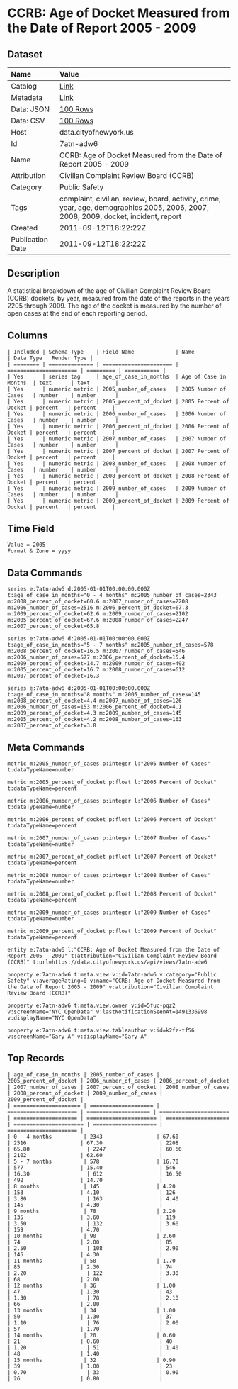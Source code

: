 # CCRB: Age of Docket Measured from the Date of Report 2005 - 2009

## Dataset

| Name | Value |
| :--- | :---- |
| Catalog | [Link](https://catalog.data.gov/dataset/ccrb-age-of-docket-measured-from-the-date-of-report-2005-2009-d60c2) |
| Metadata | [Link](https://data.cityofnewyork.us/api/views/7atn-adw6) |
| Data: JSON | [100 Rows](https://data.cityofnewyork.us/api/views/7atn-adw6/rows.json?max_rows=100) |
| Data: CSV | [100 Rows](https://data.cityofnewyork.us/api/views/7atn-adw6/rows.csv?max_rows=100) |
| Host | data.cityofnewyork.us |
| Id | 7atn-adw6 |
| Name | CCRB: Age of Docket Measured from the Date of Report 2005 - 2009 |
| Attribution | Civilian Complaint Review Board (CCRB) |
| Category | Public Safety |
| Tags | complaint, civilian, review, board, activity, crime, year, age, demographics 2005, 2006, 2007, 2008, 2009, docket, incident, report |
| Created | 2011-09-12T18:22:22Z |
| Publication Date | 2011-09-12T18:22:22Z |

## Description

A statistical breakdown of the age of Civilian Complaint Review Board (CCRB) dockets, by year, measured from the date of the reports in the years 2205 through 2009. The age of the docket is measured by the number of open cases at the end of each reporting period.

## Columns

```ls
| Included | Schema Type    | Field Name             | Name                   | Data Type | Render Type |
| ======== | ============== | ====================== | ====================== | ========= | =========== |
| Yes      | series tag     | age_of_case_in_months  | Age of Case in Months  | text      | text        |
| Yes      | numeric metric | 2005_number_of_cases   | 2005 Number of Cases   | number    | number      |
| Yes      | numeric metric | 2005_percent_of_docket | 2005 Percent of Docket | percent   | percent     |
| Yes      | numeric metric | 2006_number_of_cases   | 2006 Number of Cases   | number    | number      |
| Yes      | numeric metric | 2006_percent_of_docket | 2006 Percent of Docket | percent   | percent     |
| Yes      | numeric metric | 2007_number_of_cases   | 2007 Number of Cases   | number    | number      |
| Yes      | numeric metric | 2007_percent_of_docket | 2007 Percent of Docket | percent   | percent     |
| Yes      | numeric metric | 2008_number_of_cases   | 2008 Number of Cases   | number    | number      |
| Yes      | numeric metric | 2008_percent_of_docket | 2008 Percent of Docket | percent   | percent     |
| Yes      | numeric metric | 2009_number_of_cases   | 2009 Number of Cases   | number    | number      |
| Yes      | numeric metric | 2009_percent_of_docket | 2009 Percent of Docket | percent   | percent     |
```

## Time Field

```ls
Value = 2005
Format & Zone = yyyy
```

## Data Commands

```ls
series e:7atn-adw6 d:2005-01-01T00:00:00.000Z t:age_of_case_in_months="0 - 4 months" m:2005_number_of_cases=2343 m:2008_percent_of_docket=60.6 m:2007_number_of_cases=2208 m:2006_number_of_cases=2516 m:2006_percent_of_docket=67.3 m:2009_percent_of_docket=62.6 m:2009_number_of_cases=2102 m:2005_percent_of_docket=67.6 m:2008_number_of_cases=2247 m:2007_percent_of_docket=65.8

series e:7atn-adw6 d:2005-01-01T00:00:00.000Z t:age_of_case_in_months="5 - 7 months" m:2005_number_of_cases=578 m:2008_percent_of_docket=16.5 m:2007_number_of_cases=546 m:2006_number_of_cases=577 m:2006_percent_of_docket=15.4 m:2009_percent_of_docket=14.7 m:2009_number_of_cases=492 m:2005_percent_of_docket=16.7 m:2008_number_of_cases=612 m:2007_percent_of_docket=16.3

series e:7atn-adw6 d:2005-01-01T00:00:00.000Z t:age_of_case_in_months="8 months" m:2005_number_of_cases=145 m:2008_percent_of_docket=4.4 m:2007_number_of_cases=126 m:2006_number_of_cases=153 m:2006_percent_of_docket=4.1 m:2009_percent_of_docket=4.3 m:2009_number_of_cases=145 m:2005_percent_of_docket=4.2 m:2008_number_of_cases=163 m:2007_percent_of_docket=3.8
```

## Meta Commands

```ls
metric m:2005_number_of_cases p:integer l:"2005 Number of Cases" t:dataTypeName=number

metric m:2005_percent_of_docket p:float l:"2005 Percent of Docket" t:dataTypeName=percent

metric m:2006_number_of_cases p:integer l:"2006 Number of Cases" t:dataTypeName=number

metric m:2006_percent_of_docket p:float l:"2006 Percent of Docket" t:dataTypeName=percent

metric m:2007_number_of_cases p:integer l:"2007 Number of Cases" t:dataTypeName=number

metric m:2007_percent_of_docket p:float l:"2007 Percent of Docket" t:dataTypeName=percent

metric m:2008_number_of_cases p:integer l:"2008 Number of Cases" t:dataTypeName=number

metric m:2008_percent_of_docket p:float l:"2008 Percent of Docket" t:dataTypeName=percent

metric m:2009_number_of_cases p:integer l:"2009 Number of Cases" t:dataTypeName=number

metric m:2009_percent_of_docket p:float l:"2009 Percent of Docket" t:dataTypeName=percent

entity e:7atn-adw6 l:"CCRB: Age of Docket Measured from the Date of Report 2005 - 2009" t:attribution="Civilian Complaint Review Board (CCRB)" t:url=https://data.cityofnewyork.us/api/views/7atn-adw6

property e:7atn-adw6 t:meta.view v:id=7atn-adw6 v:category="Public Safety" v:averageRating=0 v:name="CCRB: Age of Docket Measured from the Date of Report 2005 - 2009" v:attribution="Civilian Complaint Review Board (CCRB)"

property e:7atn-adw6 t:meta.view.owner v:id=5fuc-pqz2 v:screenName="NYC OpenData" v:lastNotificationSeenAt=1491336998 v:displayName="NYC OpenData"

property e:7atn-adw6 t:meta.view.tableauthor v:id=k2fz-tf56 v:screenName="Gary A" v:displayName="Gary A"
```

## Top Records

```ls
| age_of_case_in_months | 2005_number_of_cases | 2005_percent_of_docket | 2006_number_of_cases | 2006_percent_of_docket | 2007_number_of_cases | 2007_percent_of_docket | 2008_number_of_cases | 2008_percent_of_docket | 2009_number_of_cases | 2009_percent_of_docket | 
| ===================== | ==================== | ====================== | ==================== | ====================== | ==================== | ====================== | ==================== | ====================== | ==================== | ====================== | 
| 0 - 4 months          | 2343                 | 67.60                  | 2516                 | 67.30                  | 2208                 | 65.80                  | 2247                 | 60.60                  | 2102                 | 62.60                  | 
| 5 - 7 months          | 578                  | 16.70                  | 577                  | 15.40                  | 546                  | 16.30                  | 612                  | 16.50                  | 492                  | 14.70                  | 
| 8 months              | 145                  | 4.20                   | 153                  | 4.10                   | 126                  | 3.80                   | 163                  | 4.40                   | 145                  | 4.30                   | 
| 9 months              | 78                   | 2.20                   | 135                  | 3.60                   | 119                  | 3.50                   | 132                  | 3.60                   | 159                  | 4.70                   | 
| 10 months             | 90                   | 2.60                   | 74                   | 2.00                   | 85                   | 2.50                   | 108                  | 2.90                   | 145                  | 4.30                   | 
| 11 months             | 58                   | 1.70                   | 85                   | 2.30                   | 74                   | 2.20                   | 122                  | 3.30                   | 68                   | 2.00                   | 
| 12 months             | 36                   | 1.00                   | 47                   | 1.30                   | 43                   | 1.30                   | 78                   | 2.10                   | 66                   | 2.00                   | 
| 13 months             | 34                   | 1.00                   | 50                   | 1.30                   | 37                   | 1.10                   | 76                   | 2.00                   | 57                   | 1.70                   | 
| 14 months             | 20                   | 0.60                   | 21                   | 0.60                   | 40                   | 1.20                   | 51                   | 1.40                   | 48                   | 1.40                   | 
| 15 months             | 32                   | 0.90                   | 39                   | 1.00                   | 23                   | 0.70                   | 33                   | 0.90                   | 26                   | 0.80                   | 
```